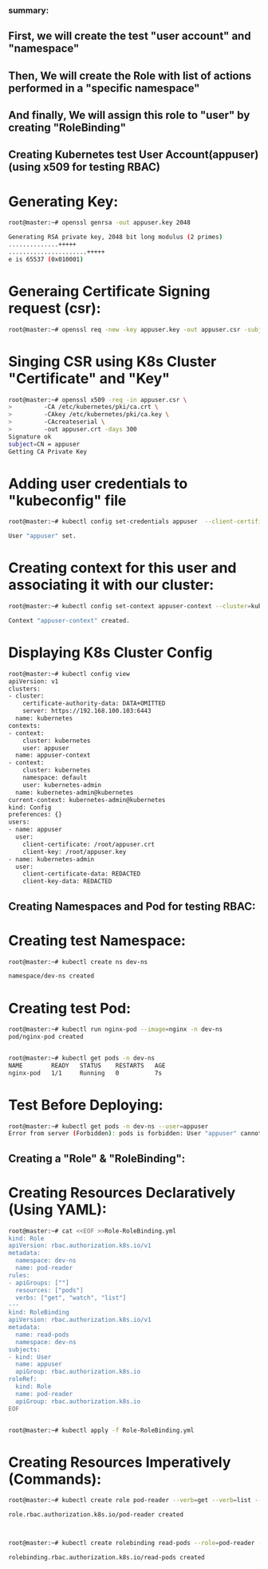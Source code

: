 ### summary:

## First, we will create the test "user account" and "namespace"
## Then, We will create the Role with list of actions performed in a "specific namespace"
## And finally, We will assign this role to "user" by creating "RoleBinding"


##
##
## Creating Kubernetes test User Account(appuser) (using x509 for testing RBAC)

# Generating Key:

```bash
root@master:~# openssl genrsa -out appuser.key 2048

Generating RSA private key, 2048 bit long modulus (2 primes)
..............+++++
......................+++++
e is 65537 (0x010001)
```


# Generaing Certificate Signing request (csr):

```bash
root@master:~# openssl req -new -key appuser.key -out appuser.csr -subj "/CN=appuser"
```


# Singing CSR using K8s Cluster "Certificate" and "Key"

```bash
root@master:~# openssl x509 -req -in appuser.csr \
>         -CA /etc/kubernetes/pki/ca.crt \
>         -CAkey /etc/kubernetes/pki/ca.key \
>         -CAcreateserial \
>         -out appuser.crt -days 300
Signature ok
subject=CN = appuser
Getting CA Private Key
```


# Adding user credentials to "kubeconfig" file

```bash
root@master:~# kubectl config set-credentials appuser  --client-certificate=appuser.crt --client-key=appuser.key

User "appuser" set.
```


# Creating context for this user and associating it with our cluster:

```bash
root@master:~# kubectl config set-context appuser-context --cluster=kubernetes --user=appuser

Context "appuser-context" created.
```


# Displaying K8s Cluster Config

```bash
root@master:~# kubectl config view
apiVersion: v1
clusters:
- cluster:
    certificate-authority-data: DATA+OMITTED
    server: https://192.168.100.103:6443
  name: kubernetes
contexts:
- context:
    cluster: kubernetes
    user: appuser
  name: appuser-context
- context:
    cluster: kubernetes
    namespace: default
    user: kubernetes-admin
  name: kubernetes-admin@kubernetes
current-context: kubernetes-admin@kubernetes
kind: Config
preferences: {}
users:
- name: appuser
  user:
    client-certificate: /root/appuser.crt
    client-key: /root/appuser.key
- name: kubernetes-admin
  user:
    client-certificate-data: REDACTED
    client-key-data: REDACTED
```

## 
## 
## Creating Namespaces and Pod for testing RBAC:

# Creating test Namespace:
```bash
root@master:~# kubectl create ns dev-ns

namespace/dev-ns created
```


# Creating test Pod:
```bash
root@master:~# kubectl run nginx-pod --image=nginx -n dev-ns
pod/nginx-pod created


root@master:~# kubectl get pods -n dev-ns
NAME        READY   STATUS    RESTARTS   AGE
nginx-pod   1/1     Running   0          7s

```


# Test Before Deploying:
```bash
root@master:~# kubectl get pods -n dev-ns --user=appuser 
Error from server (Forbidden): pods is forbidden: User "appuser" cannot list resource "pods" in API group "" in the namespace "dev-ns"
```



## 
## 
## Creating a "Role" & "RoleBinding":

# Creating Resources Declaratively (Using YAML):
```bash
root@master:~# cat <<EOF >>Role-RoleBinding.yml
kind: Role
apiVersion: rbac.authorization.k8s.io/v1
metadata:
  namespace: dev-ns
  name: pod-reader
rules:
- apiGroups: [""] 
  resources: ["pods"]
  verbs: ["get", "watch", "list"]
---
kind: RoleBinding
apiVersion: rbac.authorization.k8s.io/v1
metadata:
  name: read-pods
  namespace: dev-ns
subjects:
- kind: User
  name: appuser 
  apiGroup: rbac.authorization.k8s.io
roleRef:
  kind: Role 
  name: pod-reader 
  apiGroup: rbac.authorization.k8s.io
EOF


root@master:~# kubectl apply -f Role-RoleBinding.yml

```


# Creating Resources Imperatively (Commands):
```bash
root@master:~# kubectl create role pod-reader --verb=get --verb=list --verb=watch --resource=pods --namespace=dev-ns

role.rbac.authorization.k8s.io/pod-reader created



root@master:~# kubectl create rolebinding read-pods --role=pod-reader --user=appuser --namespace=dev-ns

rolebinding.rbac.authorization.k8s.io/read-pods created
```



```bash

```



```bash

```



```bash

```



```bash

```



```bash

```



```bash

```



```bash

```



```bash

```



```bash

```



```bash

```



```bash

```



```bash

```



```bash

```



```bash

```



```bash

```



```bash

```



```bash

```



```bash

```



```bash

```



```bash

```



```bash

```



```bash

```



```bash

```



```bash

```



```bash

```



```bash

```



```bash

```



```bash

```



```bash

```



```bash

```



```bash

```



```bash

```



```bash

```



```bash

```



```bash

```



```bash

```



```bash

```



```bash

```



```bash

```



```bash

```


